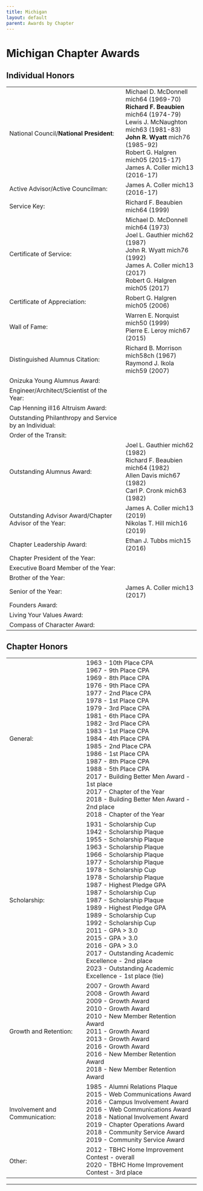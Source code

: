 ```yaml
---
title: Michigan
layout: default
parent: Awards by Chapter
---
```


<link rel="stylesheet" href="{{ '/assets/css/by_chapter.css' | relative_url }}">

# Michigan Chapter Awards

## Individual Honors

<table>
<tbody>

<tr>
<td>National Council/<b>National President</b>:</td>
<td>Michael D. McDonnell mich64 (1969-70)
<br><b>Richard F. Beaubien</b> mich64 (1974-79)
<br>Lewis J. McNaughton mich63 (1981-83)
<br><b>John R. Wyatt</b> mich76 (1985-92)
<br>Robert G. Halgren mich05 (2015-17)
<br>James A. Coller mich13 (2016-17)
</td></tr>

<tr>
<td>Active Advisor/Active Councilman:</td>
<td>James A. Coller mich13 (2016-17)
</td></tr>

<tr>
<td>Service Key:</td>
<td>Richard F. Beaubien mich64 (1999)
</td></tr>

<tr>
<td>Certificate of Service:</td>
<td>Michael D. McDonnell mich64 (1973)
<br>Joel L. Gauthier mich62 (1987)
<br>John R. Wyatt mich76 (1992)
<br>James A. Coller mich13 (2017)
<br>Robert G. Halgren mich05 (2017)
</td></tr>

<tr>
<td>Certificate of Appreciation:</td>
<td>Robert G. Halgren mich05 (2006)
</td></tr>

<tr><td>Wall of Fame:</td>
<td>Warren E. Norquist mich50 (1999)
<br>Pierre E. Leroy mich67 (2015)
</td></tr>

<tr>
<td>Distinguished Alumnus Citation:</td>
<td>Richard B. Morrison mich58ch (1967)
<br>Raymond J. Ikola mich59 (2007)
</td></tr>

<tr>
<td>Onizuka Young Alumnus Award:</td>
<td>
</td></tr>

<tr>
<td>Engineer/Architect/Scientist of the Year:</td>
<td>
</td></tr>

<tr>
<td>Cap Henning ill16 Altruism Award:</td>
<td>
</td></tr>

<tr>
<td>Outstanding Philanthropy and Service by an Individual:</td>
<td>
</td></tr>

<tr>
<td>Order of the Transit:</td>
<td>
</td></tr>

<tr>
<td>Outstanding Alumnus Award:</td>
<td>Joel L. Gauthier mich62 (1982)
<br>Richard F. Beaubien mich64 (1982)
<br>Allen Davis mich67 (1982)
<br>Carl P. Cronk mich63 (1982)
</td></tr>

<tr>
<td>Outstanding Advisor Award/Chapter Advisor of the Year:</td>
<td>James A. Coller mich13 (2019)
<br>Nikolas T. Hill mich16 (2019)
</td></tr>

<tr>
<td>Chapter Leadership Award:</td>
<td>Ethan J. Tubbs mich15 (2016)
</td></tr>

<tr>
<td>Chapter President of the Year:</td>
<td>
</td></tr>

<tr>
<td>Executive Board Member of the Year:</td>
<td>
</td></tr>

<tr>
<td>Brother of the Year:</td>
<td>
</td></tr>

<tr>
<td>Senior of the Year:</td>
<td>James A. Coller mich13 (2017)
</td></tr>

<tr>
<td>Founders Award:</td>
<td>
</td></tr>

<tr>
<td>Living Your Values Award:</td>
<td>
</td></tr>

<tr>
<td>Compass of Character Award:</td>
<td>
</td></tr>

</tbody>
</table>

## Chapter Honors

<table>
<tbody>

<tr>
<td>General:</td>
<td>1963 - 10th Place CPA
<br>1967 - 9th Place CPA
<br>1969 - 8th Place CPA
<br>1976 - 9th Place CPA
<br>1977 - 2nd Place CPA
<br>1978 - 1st Place CPA
<br>1979 - 3rd Place CPA
<br>1981 - 6th Place CPA
<br>1982 - 3rd Place CPA
<br>1983 - 1st Place CPA
<br>1984 - 4th Place CPA
<br>1985 - 2nd Place CPA
<br>1986 - 1st Place CPA
<br>1987 - 8th Place CPA
<br>1988 - 5th Place CPA
<br>2017 - Building Better Men Award - 1st place
<br>2017 - Chapter of the Year
<br>2018 - Building Better Men Award - 2nd place
<br>2018 - Chapter of the Year
</td></tr>

<tr>
<td>Scholarship:</td>
<td>1931 - Scholarship Cup
<br>1942 - Scholarship Plaque
<br>1955 - Scholarship Plaque
<br>1963 - Scholarship Plaque
<br>1966 - Scholarship Plaque
<br>1977 - Scholarship Plaque
<br>1978 - Scholarship Cup
<br>1978 - Scholarship Plaque
<br>1987 - Highest Pledge GPA
<br>1987 - Scholarship Cup
<br>1987 - Scholarship Plaque
<br>1989 - Highest Pledge GPA
<br>1989 - Scholarship Cup
<br>1992 - Scholarship Cup
<br>2011 - GPA > 3.0
<br>2015 - GPA > 3.0
<br>2016 - GPA > 3.0
<br>2017 - Outstanding Academic Excellence - 2nd place
<br>2023 - Outstanding Academic Excellence - 1st place (tie)
</td></tr>

<tr>
<td>Growth and Retention:</td>
<td>2007 - Growth Award
<br>2008 - Growth Award
<br>2009 - Growth Award
<br>2010 - Growth Award
<br>2010 - New Member Retention Award
<br>2011 - Growth Award
<br>2013 - Growth Award
<br>2016 - Growth Award
<br>2016 - New Member Retention Award
<br>2018 - New Member Retention Award
</td></tr>

<tr>
<td>Involvement and Communication:</td>
<td>1985 - Alumni Relations Plaque
<br>2015 - Web Communications Award
<br>2016 - Campus Involvement Award
<br>2016 - Web Communications Award
<br>2018 - National Involvement Award
<br>2019 - Chapter Operations Award
<br>2018 - Community Service Award
<br>2019 - Community Service Award
</td></tr>

<tr>
<td>Other:</td>
<td>2012 - TBHC Home Improvement Contest - overall
<br>2020 - TBHC Home Improvement Contest - 3rd place
</td></tr>

</tbody>
</table>

---
